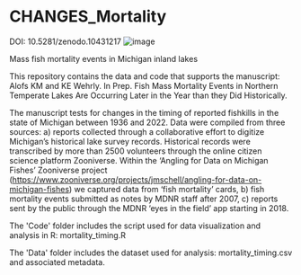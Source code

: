 # CHANGES_Mortality

DOI: 10.5281/zenodo.10431217
![image](https://github.com/kmalofs/CHANGES_Mortality/assets/38637733/137f8495-0fd7-469d-9882-b723b19b8474)


Mass fish mortality events in Michigan inland lakes

This repository contains the data and code that supports the manuscript: Alofs KM and KE Wehrly. In Prep. Fish Mass Mortality Events in Northern Temperate Lakes Are Occurring Later in the Year than they Did Historically.

The manuscript tests for changes in the timing of reported fishkills in the state of Michigan between 1936 and 2022. Data were compiled from three sources: a) reports collected through a collaborative effort to digitize Michigan’s historical lake survey records. Historical records were transcribed by more than 2500 volunteers through the online citizen science platform Zooniverse. Within the ‘Angling for Data on Michigan Fishes’ Zooniverse project (https://www.zooniverse.org/projects/jmschell/angling-for-data-on-michigan-fishes) we captured data from ‘fish mortality’ cards, b) fish mortality events submitted as notes by MDNR staff after 2007, c) reports sent by the public through the MDNR ‘eyes in the field’ app starting in 2018. 

The 'Code' folder includes the script used for data visualization and analysis in R: mortality_timing.R

The 'Data' folder includes the dataset used for analysis: mortality_timing.csv and associated metadata.
